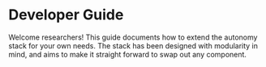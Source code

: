 # Developer Guide

Welcome researchers! This guide documents how to extend the autonomy stack for your own needs.
The stack has been designed with modularity in mind, and aims to make it straight forward to swap out any component.
